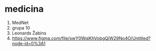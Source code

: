 # medicina
1. MedNet
2. grupa 10
3. Leonards Žabins
4. https://www.figma.com/file/swY0WqjKhVobgQiW29No4O/Untitled?node-id=0%3A1
